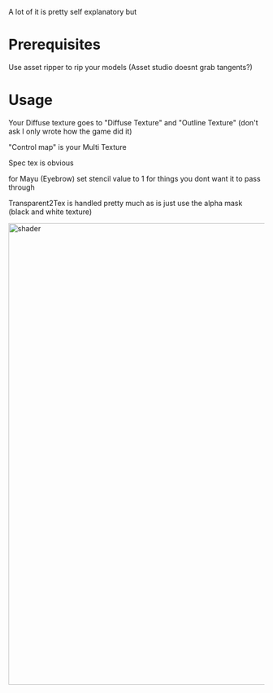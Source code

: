 A lot of it is pretty self explanatory but

# Prerequisites 
Use asset ripper to rip your models (Asset studio doesnt grab tangents?)


# Usage
Your Diffuse texture goes to "Diffuse Texture" and "Outline Texture" (don't ask I only wrote how the game did it)

"Control map" is your Multi Texture

Spec tex is obvious

for Mayu (Eyebrow) set stencil value to 1 for things you dont want it to pass through

Transparent2Tex is handled pretty much as is just use the alpha mask (black and white texture)

<img width="907" alt="shader" src="https://user-images.githubusercontent.com/105132829/170176110-985e47eb-c745-47fa-932b-ae3cbf8a37b5.PNG">
